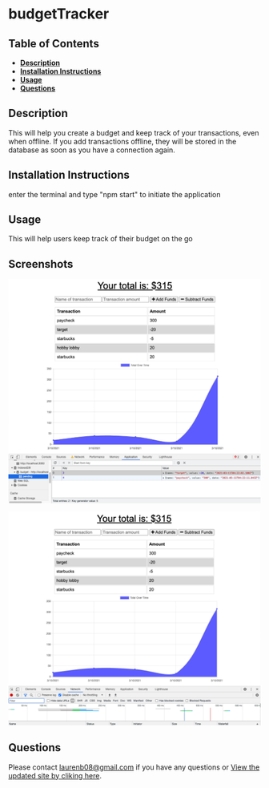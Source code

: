 # budgetTracker

## **Table of Contents**

- [**Description**](#description)
- [**Installation Instructions**](#installation-instructions)
- [**Usage**](#usage)
- [**Questions**](#questions)

## **Description**

This will help you create a budget and keep track of your transactions, even when offline. If you add transactions offline, they will be stored in the database as soon as you have a connection again.

## **Installation Instructions**

enter the terminal and type "npm start" to initiate the application

## **Usage**

This will help users keep track of their budget on the go

## **Screenshots**

![](https://github.com/laurenb08/budgetTracker/raw/main/public/assets/Screen%20Shot%202021-03-10%20at%208.23.51%20PM.png)

![](https://github.com/laurenb08/budgetTracker/raw/main/public/assets/Screen%20Shot%202021-03-10%20at%208.25.07%20PM.png)

## **Questions**

Please contact <laurenb08@gmail.com> if you have any questions or [View the updated site by cliking here](https://offline-budget-tracker-app-01.herokuapp.com/).
